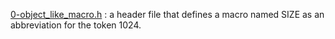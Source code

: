 [0-object_like_macro.h](./0-object_like_macro.h) : a header file that defines a macro named SIZE as an abbreviation for the token 1024. <br/>
